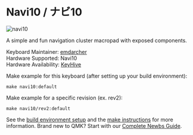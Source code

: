 # Navi10 / ナビ10

![navi10](https://i.imgur.com/QpFCMFd.jpg)

A simple and fun navigation cluster macropad with exposed components.

Keyboard Maintainer: [emdarcher](https://github.com/emdarcher)  
Hardware Supported: Navi10  
Hardware Availability: [KeyHive](https://www.keyhive.xyz/)

Make example for this keyboard (after setting up your build environment):

    make navi10:default

Make example for a specific revision (ex. rev2):

    make navi10/rev2:default

See the [build environment setup](https://docs.qmk.fm/#/getting_started_build_tools) and the [make instructions](https://docs.qmk.fm/#/getting_started_make_guide) for more information. Brand new to QMK? Start with our [Complete Newbs Guide](https://docs.qmk.fm/#/newbs).
